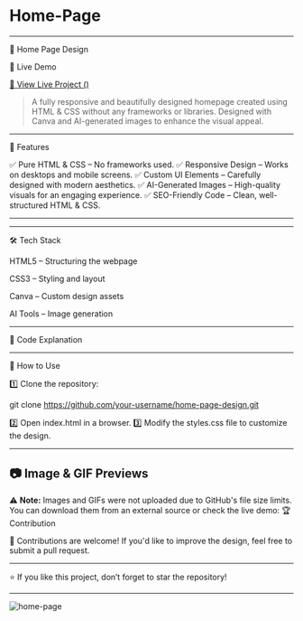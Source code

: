 # Home-Page

---

🚀 Home Page Design


📌 Live Demo

[🔗 View Live Project ()](https://github.com/user-attachments/assets/41c53512-a748-4e89-83f1-411a203030d9)

> A fully responsive and beautifully designed homepage created using HTML & CSS without any frameworks or libraries.
Designed with Canva and AI-generated images to enhance the visual appeal.




---

🎨 Features

✅ Pure HTML & CSS – No frameworks used.
✅ Responsive Design – Works on desktops and mobile screens.
✅ Custom UI Elements – Carefully designed with modern aesthetics.
✅ AI-Generated Images – High-quality visuals for an engaging experience.
✅ SEO-Friendly Code – Clean, well-structured HTML & CSS.


---

 


---

🛠️ Tech Stack

HTML5 – Structuring the webpage

CSS3 – Styling and layout

Canva – Custom design assets

AI Tools – Image generation

---

📝 Code Explanation


---

🎯 How to Use

1️⃣ Clone the repository:

git clone https://github.com/your-username/home-page-design.git

2️⃣ Open index.html in a browser.
3️⃣ Modify the styles.css file to customize the design.


---
## 📷 Image & GIF Previews  

⚠️ **Note:** Images and GIFs were not uploaded due to GitHub's file size limits.  
You can download them from an external source or check the live demo:
🏆 Contribution

🤝 Contributions are welcome! If you'd like to improve the design, feel free to submit a pull request.


---

⭐ If you like this project, don’t forget to star the repository!




---



![home-page](https://github.com/user-attachments/assets/47d699dc-60f8-405b-94b1-30bf61887a10)

